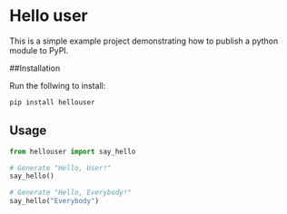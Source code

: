 # Hello user

This is a simple example project demonstrating how to publish a python module to PyPI.

##Installation

Run the follwing to install:

```python
pip install hellouser
```

## Usage

```python
from hellouser import say_hello

# Generate "Hello, User!"
say_hello()

# Generate "Hello, Everybody!"
say_hello("Everybody")
```


